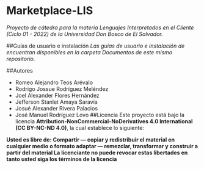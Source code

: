 # Marketplace-LIS
_Proyecto de cátedra para la materia Lenguajes Interpretados en el Cliente (Ciclo 01 - 2022) de la Universidad Don Bosco de El Salvador._

##Guías de usuario e instalación
_Las guías de usuario e instalación de encuentran disponibles en la carpeta *Documentos* de este mismo repositorio._

##Autores
- Romeo Alejandro Teos Arévalo
- Rodrigo Jossue Rodríguez Meléndez
- Joel Alexander Flores Hernández
- Jefferson Stanlet Amaya Saravia
- Josué Alexander Rivera Palacios
- José Manuel Rodríguez Lovo
##Licencia
Este proyecto está bajo la licencia **Attribution-NonCommercial-NoDerivatives 4.0 International (CC BY-NC-ND 4.0)**, la cual establece lo siguiente:

**Usted es libre de: Compartir — copiar y redistribuir el material en cualquier medio o formato adaptar — remezclar, transformar y construir a partir del material La licenciante no puede revocar estas libertades en tanto usted siga los términos de la licencia**



